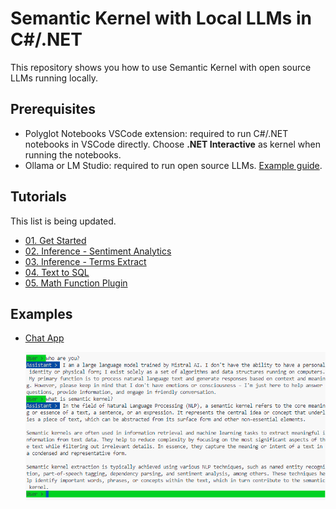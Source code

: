 # Semantic Kernel with Local LLMs in C#/.NET

This repository shows you how to use Semantic Kernel with open source LLMs running locally.

## Prerequisites

- Polyglot Notebooks VSCode extension: required to run C#/.NET notebooks in VSCode directly. Choose **.NET Interactive** as kernel when running the notebooks.
- Ollama or LM Studio: required to run open source LLMs. [Example guide](https://kontext.tech/article/1367/genai-generate-sql-from-text-via-ollama-python-library-on-local).


## Tutorials

This list is being updated.

- [01. Get Started](./notebooks/01-get-started.ipynb)
- [02. Inference - Sentiment Analytics](./notebooks/02-sentiment-analytics.ipynb)
- [03. Inference - Terms Extract](./notebooks/03-terms-extract.ipynb)
- [04. Text to SQL](./notebooks/04-text-to-sql.ipynb)
- [05. Math Function Plugin](./notebooks/05-math-function.ipynb)

## Examples

- [Chat App](./examples/chat-app)

    ![](./resources/chat-app.png)